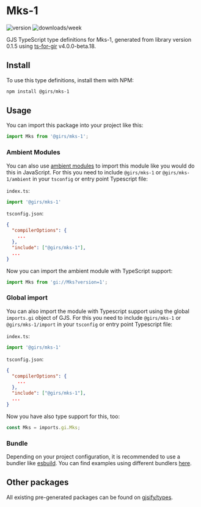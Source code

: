 
# Mks-1

![version](https://img.shields.io/npm/v/@girs/mks-1)
![downloads/week](https://img.shields.io/npm/dw/@girs/mks-1)


GJS TypeScript type definitions for Mks-1, generated from library version 0.1.5 using [ts-for-gir](https://github.com/gjsify/ts-for-gir) v4.0.0-beta.18.


## Install

To use this type definitions, install them with NPM:
```bash
npm install @girs/mks-1
```

## Usage

You can import this package into your project like this:
```ts
import Mks from '@girs/mks-1';
```

### Ambient Modules

You can also use [ambient modules](https://github.com/gjsify/ts-for-gir/tree/main/packages/cli#ambient-modules) to import this module like you would do this in JavaScript.
For this you need to include `@girs/mks-1` or `@girs/mks-1/ambient` in your `tsconfig` or entry point Typescript file:

`index.ts`:
```ts
import '@girs/mks-1'
```

`tsconfig.json`:
```json
{
  "compilerOptions": {
    ...
  },
  "include": ["@girs/mks-1"],
  ...
}
```

Now you can import the ambient module with TypeScript support: 

```ts
import Mks from 'gi://Mks?version=1';
```

### Global import

You can also import the module with Typescript support using the global `imports.gi` object of GJS.
For this you need to include `@girs/mks-1` or `@girs/mks-1/import` in your `tsconfig` or entry point Typescript file:

`index.ts`:
```ts
import '@girs/mks-1'
```

`tsconfig.json`:
```json
{
  "compilerOptions": {
    ...
  },
  "include": ["@girs/mks-1"],
  ...
}
```

Now you have also type support for this, too:

```ts
const Mks = imports.gi.Mks;
```

### Bundle

Depending on your project configuration, it is recommended to use a bundler like [esbuild](https://esbuild.github.io/). You can find examples using different bundlers [here](https://github.com/gjsify/ts-for-gir/tree/main/examples).

## Other packages

All existing pre-generated packages can be found on [gjsify/types](https://github.com/gjsify/types).

